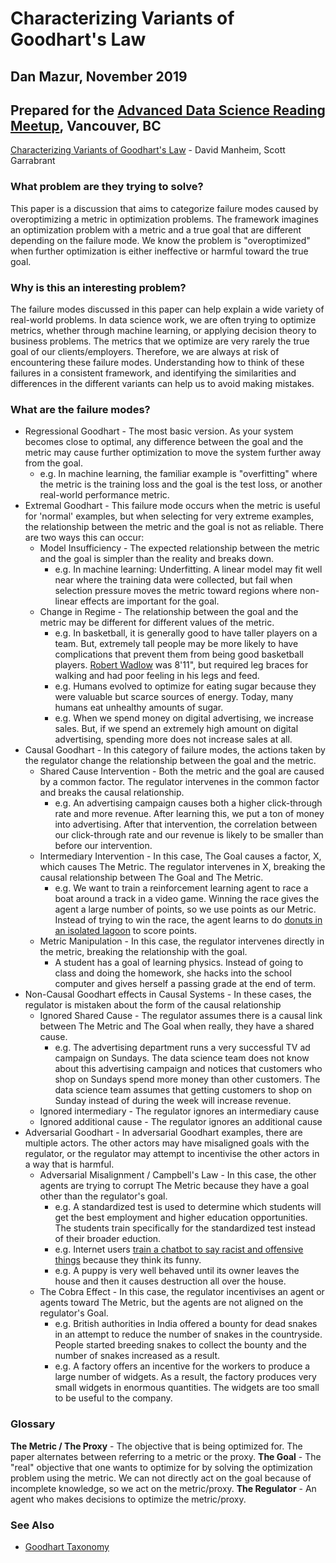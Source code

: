# Characterizing Variants of Goodhart's Law
## Dan Mazur, November 2019
## Prepared for the [Advanced Data Science Reading Meetup](https://www.meetup.com/LearnDataScience/events/wwqpgryzpbjb/), Vancouver, BC

[Characterizing Variants of Goodhart's Law](https://arxiv.org/abs/1803.04585) - David Manheim, Scott Garrabrant

### What problem are they trying to solve?
This paper is a discussion that aims to categorize failure modes caused by overoptimizing a metric in optimization problems. 
The framework imagines an optimization problem with a metric and a true goal that are different depending on the failure mode.
We know the problem is "overoptimized" when further optimization is either ineffective or harmful toward the true goal.

### Why is this an interesting problem?
The failure modes discussed in this paper can help explain a wide variety of real-world problems. 
In data science work, we are often trying to optimize metrics, whether through machine learning, or applying decision theory 
to business problems. The metrics that we optimize are very rarely the true goal of our clients/employers. Therefore, 
we are always at risk of encountering these failure modes. Understanding how to think of these failures in a consistent framework,
and identifying the similarities and differences in the different variants can help us to avoid making mistakes.

### What are the failure modes?
* Regressional Goodhart - The most basic version. As your system becomes close to optimal, any difference between the goal and the metric may cause further optimization to move the system further away from the goal. 
  * e.g. In machine learning, the familiar example is "overfitting" where the metric is the training loss and the goal is the test loss, or another real-world performance metric.
* Extremal Goodhart - This failure mode occurs when the metric is useful for 'normal' examples, but when selecting for very extreme examples, the relationship between the metric and the goal is not as reliable. There are two ways this can occur:
  * Model Insufficiency - The expected relationship between the metric and the goal is simpler than the reality and breaks down. 
    * e.g. In machine learning: Underfitting. A linear model may fit well near where the training data were collected, but fail when selection pressure moves the metric toward regions where non-linear effects are important for the goal.
  * Change in Regime - The relationship between the goal and the metric may be different for different values of the metric. 
    * e.g. In basketball, it is generally good to have taller players on a team. But, extremely tall people may be more likely to have complications that prevent them from being good basketball players. [Robert Wadlow](https://en.wikipedia.org/wiki/Robert_Wadlow) was 8'11", but required leg braces for walking and had poor feeling in his legs and feed.
    * e.g. Humans evolved to optimize for eating sugar because they were valuable but scarce sources of energy. Today, many humans eat unhealthy amounts of sugar.
    * e.g. When we spend money on digital advertising, we increase sales. But, if we spend an extremely high amount on digital advertising, spending more does not increase sales at all.
* Causal Goodhart - In this category of failure modes, the actions taken by the regulator change the relationship between the goal and the metric.
  * Shared Cause Intervention - Both the metric and the goal are caused by a common factor. The regulator intervenes in the common factor and breaks the causal relationship.
    * e.g. An advertising campaign causes both a higher click-through rate and more revenue. After learning this, we put a ton of money into advertising. After that intervention, the correlation between our click-through rate and our revenue is likely to be smaller than before our intervention.
  * Intermediary Intervention - In this case, The Goal causes a factor, X, which causes The Metric. The regulator intervenes in X, breaking the causal relationship between The Goal and The Metric.
    * e.g. We want to train a reinforcement learning agent to race a boat around a track in a video game. Winning the race gives the agent a large number of points, so we use points as our Metric. Instead of trying to win the race, the agent learns to do [donuts in an isolated lagoon](https://www.youtube.com/embed/tlOIHko8ySg) to score points.
  * Metric Manipulation - In this case, the regulator intervenes directly in the metric, breaking the relationship with the goal.
    * A student has a goal of learning physics. Instead of going to class and doing the homework, she hacks into the school computer and gives herself a passing grade at the end of term.
* Non-Causal Goodhart effects in Causal Systems - In these cases, the regulator is mistaken about the form of the causal relationship
  * Ignored Shared Cause - The regulator assumes there is a causal link between The Metric and The Goal when really, they have a shared cause.
    * e.g. The advertising department runs a very successful TV ad campaign on Sundays. The data science team does not know about this advertising campaign and notices that customers who shop on Sundays spend more money than other customers. The data science team assumes that getting customers to shop on Sunday instead of during the week will increase revenue.
  * Ignored intermediary - The regulator ignores an intermediary cause
  * Ignored additional cause - The regulator ignores an additional cause
* Adversarial Goodhart - In adversarial Goodhart examples, there are multiple actors. The other actors may have misaligned goals with the regulator, or the regulator may attempt to incentivise the other actors in a way that is harmful.
  * Adversarial Misalignment / Campbell's Law - In this case, the other agents are trying to corrupt The Metric because they have a goal other than the regulator's goal. 
    * e.g. A standardized test is used to determine which students will get the best employment and higher education opportunities. The students train specifically for the standardized test instead of their broader eduction.
    * e.g. Internet users [train a chatbot to say racist and offensive things](https://www.theverge.com/2016/3/24/11297050/tay-microsoft-chatbot-racist) because they think its funny.
    * e.g. A puppy is very well behaved until its owner leaves the house and then it causes destruction all over the house.
  * The Cobra Effect - In this case, the regulator incentivises an agent or agents toward The Metric, but the agents are not aligned on the regulator's Goal.
    * e.g. British authorities in India offered a bounty for dead snakes in an attempt to reduce the number of snakes in the countryside. People started breeding snakes to collect the bounty and the number of snakes increased as a result.
    * e.g. A factory offers an incentive for the workers to produce a large number of widgets. As a result, the factory produces very small widgets in enormous quantities. The widgets are too small to be useful to the company.

### Glossary
**The Metric / The Proxy** - The objective that is being optimized for. The paper alternates between referring to a metric or the proxy.
**The Goal** - The "real" objective that one wants to optimize for by solving the optimization problem using the metric. We can not directly act on the goal because of incomplete knowledge, so we act on the metric/proxy.
**The Regulator** - An agent who makes decisions to optimize the metric/proxy.

### See Also
* [Goodhart Taxonomy](https://www.alignmentforum.org/posts/EbFABnst8LsidYs5Y/goodhart-taxonomy)
